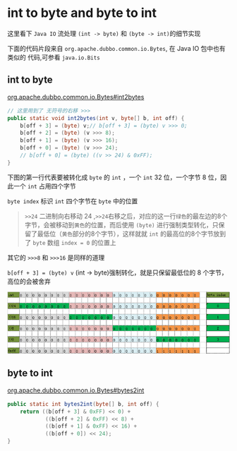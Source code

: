 # int to byte and byte to int

这里看下 `Java IO` 流处理 `(int -> byte)` 和 `(byte -> int)`的细节实现

下面的代码片段来自 `org.apache.dubbo.common.io.Bytes`, 在 Java IO 包中也有类似的 代码,可参看 `java.io.Bits`

## int to byte

[org.apache.dubbo.common.io.Bytes#int2bytes](https://github.com/apache/incubator-dubbo/blob/master/dubbo-common/src/main/java/org/apache/dubbo/common/io/Bytes.java#L126)

```java
// 这里用到了 无符号的右移 >>>
public static void int2bytes(int v, byte[] b, int off) {
    b[off + 3] = (byte) v;// b[off + 3] = (byte) v >>> 0;
    b[off + 2] = (byte) (v >>> 8);
    b[off + 1] = (byte) (v >>> 16);
    b[off + 0] = (byte) (v >>> 24);
    // b[off + 0] = (byte) ((v >> 24) & 0xFF);
}
```

下图的第一行代表要被转化成 `byte` 的 `int` ，一个 `int` 32 位，一个字节 8 位，因此一个 `int` 占用四个字节

`byte index` 标识 `int` 四个字节在 `byte` 中的位置

> `>>24` 二进制向右移动 24 ,`>>24`右移之后，对应的这一行`绿色`的最左边的8个字节，会被移动到`黄色`的位置，而后使用 `(byte)` 进行强制类型转化，只保留了最低位（`黄色`部分的8个字节），这样就就 `int` 的最高位的8个字节放到了 `byte` 数组 `index = 0` 的位置上

其它的 `>>>8` 和 `>>>16` 是同样的道理

`b[off + 3] = (byte) v` (int -> byte)强制转化，就是只保留最低位的 8 个字节，高位的会被舍弃

![int-to-byte.png](images/int-to-byte.png)

## byte to int

[org.apache.dubbo.common.io.Bytes#bytes2int](https://github.com/apache/incubator-dubbo/blob/master/dubbo-common/src/main/java/org/apache/dubbo/common/io/Bytes.java#L290)

```java
public static int bytes2int(byte[] b, int off) {
    return ((b[off + 3] & 0xFF) << 0) +
            ((b[off + 2] & 0xFF) << 8) +
            ((b[off + 1] & 0xFF) << 16) +
            ((b[off + 0]) << 24);
}
```